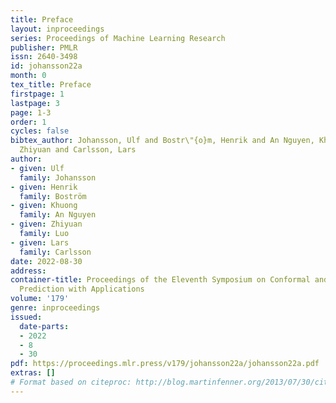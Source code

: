 ```yaml
---
title: Preface
layout: inproceedings
series: Proceedings of Machine Learning Research
publisher: PMLR
issn: 2640-3498
id: johansson22a
month: 0
tex_title: Preface
firstpage: 1
lastpage: 3
page: 1-3
order: 1
cycles: false
bibtex_author: Johansson, Ulf and Bostr\"{o}m, Henrik and An Nguyen, Khuong and Luo,
  Zhiyuan and Carlsson, Lars
author:
- given: Ulf
  family: Johansson
- given: Henrik
  family: Boström
- given: Khuong
  family: An Nguyen
- given: Zhiyuan
  family: Luo
- given: Lars
  family: Carlsson
date: 2022-08-30
address:
container-title: Proceedings of the Eleventh Symposium on Conformal and Probabilistic
  Prediction with Applications
volume: '179'
genre: inproceedings
issued:
  date-parts:
  - 2022
  - 8
  - 30
pdf: https://proceedings.mlr.press/v179/johansson22a/johansson22a.pdf
extras: []
# Format based on citeproc: http://blog.martinfenner.org/2013/07/30/citeproc-yaml-for-bibliographies/
---
```

